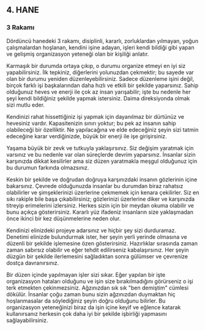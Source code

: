 ## 4. HANE 
### 3 Rakamı

Dördüncü hanedeki 3 rakamı, disiplinli, kararlı, zorluklardan yılmayan, yoğun çalışmalardan hoşlanan, kendini işine adayan, işleri kendi bildiği gibi yapan ve gelişmiş organizasyon yeteneği olan bir kişiliği anlatır.

Karmaşık bir durumda ortaya çıkıp, o durumu organize etmeyi en iyi siz yapabilirsiniz. İlk tepkiniz, diğerlerini yolunuzdan çekmektir; bu sayede var olan bir durumu yeniden düzenleyebilirsiniz. Sadece düzenleme işini değil, birçok farklı işi başkalarından daha hızlı ve etkili bir şekilde yaparsınız. Sahip olduğunuz heves ve enerji ile çok az insan yarışabilir; işte bu nedenle her şeyi kendi bildiğiniz şekilde yapmak istersiniz. Daima direksiyonda olmak sizi mutlu eder.

Kendinizi rahat hissettiğiniz işi yapmak için dayanılmaz bir dürtünüz ve hevesiniz vardır. Kapasitenizin sınırı yoktur; bu pek az insanın sahip olabileceği bir özelliktir. Ne yapılacağına ve elde edeceğiniz şeyin sizi tatmin edeceğine karar verdiğinizde, büyük bir enerji ile işe girişirsiniz.

Yaşama büyük bir zevk ve tutkuyla yaklaşırsınız. Siz değişim yaratmak için varsınız ve bu nedenle var olan süreçlerde devrim yaparsınız. İnsanlar sizin karşınızda dikkat kesilirler ama siz düzen yaratmakla meşgul olduğunuz için bu durumun farkında olmazsınız.

Keskin bir şekilde ve doğrudan doğruya karşınızdaki insanın gözlerinin içine bakarsınız. Çevrede olduğunuzda insanlar bu durumdan biraz rahatsız olabilirler ve şimşeklerinizi üzerlerine çekmemek için kenara çekilirler. Siz en sıkı rakiple bile başa çıkabilirsiniz; gözlerinizi üzerlerine diker ve karşınızda titreyip erimelerini izlersiniz. Herkes sizin için bir meydan okuma olabilir ve bunu açıkça gösterirsiniz. Kararlı yüz ifadeniz insanların size yaklaşmadan önce ikinci bir kez düşünmelerine neden olur.

Kendinizi elinizdeki projeye adarsınız ve hiçbir şey sizi durduramaz. Denetimi elinizde bulundurmak ister, her şeyin yerli yerinde olmasına ve düzenli bir şekilde işlemesine özen gösterirsiniz. Hazırlıklar sırasında zaman zaman sabırsız olabilir ve eğer tehdit edilirseniz kabalaşırsınız. Her şeyin düzgün bir şekilde ilerlemesini sağladıktan sonra gülümser ve çevrenize dostça davranırsınız.

Bir düzen içinde yapılmayan işler sizi sıkar. Eğer yapılan bir işte organizasyon hataları olduğunu ve işin size bırakılmadığını görürseniz o işi terk etmekten çekinmezsiniz. Ağzınızdan sık sık "ben demiştim" cümlesi dökülür. İnsanlar çoğu zaman bunu sizin ağzınızdan duymaktan hiç hoşlanmasalar da söylediğiniz şeyin doğru olduğunu bilirler. Bu organizasyon yeteneğinizi biraz da işin içine keyif ve eğlence katarak kullanırsanız herkesin çok daha iyi bir şekilde işbirliği yapmasını sağlayabilirsiniz. 
